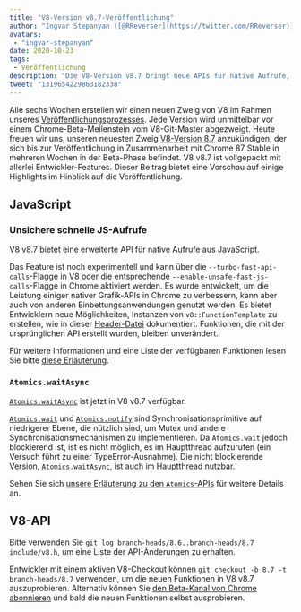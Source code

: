 ```yaml
---
title: "V8-Version v8.7-Veröffentlichung"
author: "Ingvar Stepanyan ([@RReverser](https://twitter.com/RReverser)), ein V8-Fahnenträger"
avatars: 
 - "ingvar-stepanyan"
date: 2020-10-23
tags: 
 - Veröffentlichung
description: "Die V8-Version v8.7 bringt neue APIs für native Aufrufe, Atomics.waitAsync, Fehlerbehebungen und Leistungsverbesserungen."
tweet: "1319654229863182338"
---
```

Alle sechs Wochen erstellen wir einen neuen Zweig von V8 im Rahmen unseres [Veröffentlichungsprozesses](https://v8.dev/docs/release-process). Jede Version wird unmittelbar vor einem Chrome-Beta-Meilenstein vom V8-Git-Master abgezweigt. Heute freuen wir uns, unseren neuesten Zweig [V8-Version 8.7](https://chromium.googlesource.com/v8/v8.git/+log/branch-heads/8.7) anzukündigen, der sich bis zur Veröffentlichung in Zusammenarbeit mit Chrome 87 Stable in mehreren Wochen in der Beta-Phase befindet. V8 v8.7 ist vollgepackt mit allerlei Entwickler-Features. Dieser Beitrag bietet eine Vorschau auf einige Highlights im Hinblick auf die Veröffentlichung.

<!--truncate-->
## JavaScript

### Unsichere schnelle JS-Aufrufe

V8 v8.7 bietet eine erweiterte API für native Aufrufe aus JavaScript.

Das Feature ist noch experimentell und kann über die `--turbo-fast-api-calls`-Flagge in V8 oder die entsprechende `--enable-unsafe-fast-js-calls`-Flagge in Chrome aktiviert werden. Es wurde entwickelt, um die Leistung einiger nativer Grafik-APIs in Chrome zu verbessern, kann aber auch von anderen Einbettungsanwendungen genutzt werden. Es bietet Entwicklern neue Möglichkeiten, Instanzen von `v8::FunctionTemplate` zu erstellen, wie in dieser [Header-Datei](https://source.chromium.org/chromium/chromium/src/+/master:v8/include/v8-fast-api-calls.h) dokumentiert. Funktionen, die mit der ursprünglichen API erstellt wurden, bleiben unverändert.

Für weitere Informationen und eine Liste der verfügbaren Funktionen lesen Sie bitte [diese Erläuterung](https://docs.google.com/document/d/1nK6oW11arlRb7AA76lJqrBIygqjgdc92aXUPYecc9dU/edit?usp=sharing).

### `Atomics.waitAsync`

[`Atomics.waitAsync`](https://github.com/tc39/proposal-atomics-wait-async/blob/master/PROPOSAL.md) ist jetzt in V8 v8.7 verfügbar.

[`Atomics.wait`](https://developer.mozilla.org/en-US/docs/Web/JavaScript/Reference/Global_Objects/Atomics/wait) und [`Atomics.notify`](https://developer.mozilla.org/en-US/docs/Web/JavaScript/Reference/Global_Objects/Atomics/notify) sind Synchronisationsprimitive auf niedrigerer Ebene, die nützlich sind, um Mutex und andere Synchronisationsmechanismen zu implementieren. Da `Atomics.wait` jedoch blockierend ist, ist es nicht möglich, es im Hauptthread aufzurufen (ein Versuch führt zu einer TypeError-Ausnahme). Die nicht blockierende Version, [`Atomics.waitAsync`](https://github.com/tc39/proposal-atomics-wait-async/blob/master/PROPOSAL.md), ist auch im Hauptthread nutzbar.

Sehen Sie sich [unsere Erläuterung zu den `Atomics`-APIs](https://v8.dev/features/atomics) für weitere Details an.

## V8-API

Bitte verwenden Sie `git log branch-heads/8.6..branch-heads/8.7 include/v8.h`, um eine Liste der API-Änderungen zu erhalten.

Entwickler mit einem aktiven V8-Checkout können `git checkout -b 8.7 -t branch-heads/8.7` verwenden, um die neuen Funktionen in V8 v8.7 auszuprobieren. Alternativ können Sie [den Beta-Kanal von Chrome abonnieren](https://www.google.com/chrome/browser/beta.html) und bald die neuen Funktionen selbst ausprobieren.
